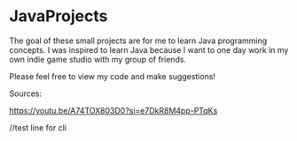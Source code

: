 # JavaProjects

The goal of these small projects are for me to learn Java programming concepts. I was inspired to learn Java because I want to one day work in my own indie game studio with my group of friends. 

Please feel free to view my code and make suggestions!

Sources:

https://youtu.be/A74TOX803D0?si=e7DkR8M4pp-PTqKs

//test line for cli
